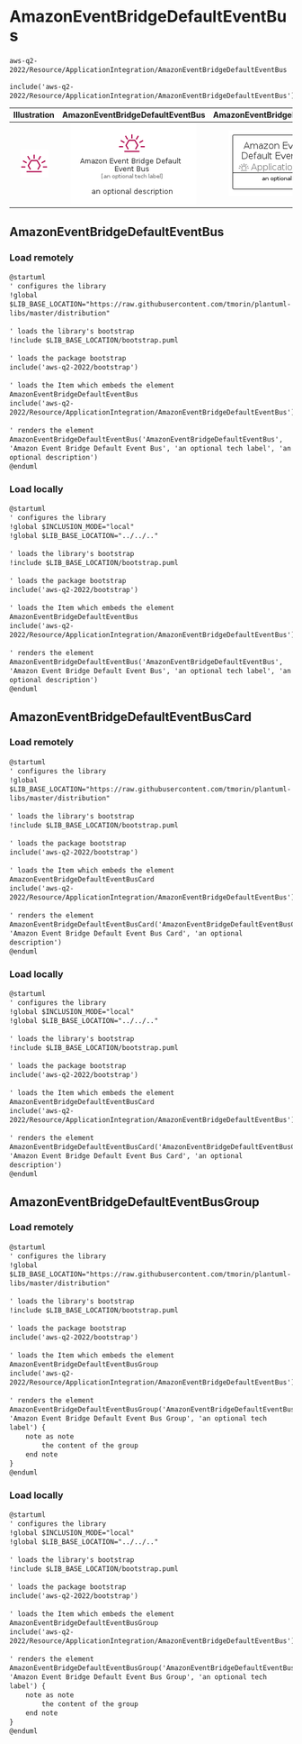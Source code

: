 # AmazonEventBridgeDefaultEventBus


```text
aws-q2-2022/Resource/ApplicationIntegration/AmazonEventBridgeDefaultEventBus
```

```text
include('aws-q2-2022/Resource/ApplicationIntegration/AmazonEventBridgeDefaultEventBus')
```



| Illustration | AmazonEventBridgeDefaultEventBus | AmazonEventBridgeDefaultEventBusCard | AmazonEventBridgeDefaultEventBusGroup |
| :---: | :---: | :---: | :---: |
| ![illustration for Illustration](../../../aws-q2-2022/Resource/ApplicationIntegration/AmazonEventBridgeDefaultEventBus.png) | ![illustration for AmazonEventBridgeDefaultEventBus](../../../aws-q2-2022/Resource/ApplicationIntegration/AmazonEventBridgeDefaultEventBus.Local.png) | ![illustration for AmazonEventBridgeDefaultEventBusCard](../../../aws-q2-2022/Resource/ApplicationIntegration/AmazonEventBridgeDefaultEventBusCard.Local.png) | ![illustration for AmazonEventBridgeDefaultEventBusGroup](../../../aws-q2-2022/Resource/ApplicationIntegration/AmazonEventBridgeDefaultEventBusGroup.Local.png) |




## AmazonEventBridgeDefaultEventBus

### Load remotely
```plantuml
@startuml
' configures the library
!global $LIB_BASE_LOCATION="https://raw.githubusercontent.com/tmorin/plantuml-libs/master/distribution"

' loads the library's bootstrap
!include $LIB_BASE_LOCATION/bootstrap.puml

' loads the package bootstrap
include('aws-q2-2022/bootstrap')

' loads the Item which embeds the element AmazonEventBridgeDefaultEventBus
include('aws-q2-2022/Resource/ApplicationIntegration/AmazonEventBridgeDefaultEventBus')

' renders the element
AmazonEventBridgeDefaultEventBus('AmazonEventBridgeDefaultEventBus', 'Amazon Event Bridge Default Event Bus', 'an optional tech label', 'an optional description')
@enduml
```

### Load locally
```plantuml
@startuml
' configures the library
!global $INCLUSION_MODE="local"
!global $LIB_BASE_LOCATION="../../.."

' loads the library's bootstrap
!include $LIB_BASE_LOCATION/bootstrap.puml

' loads the package bootstrap
include('aws-q2-2022/bootstrap')

' loads the Item which embeds the element AmazonEventBridgeDefaultEventBus
include('aws-q2-2022/Resource/ApplicationIntegration/AmazonEventBridgeDefaultEventBus')

' renders the element
AmazonEventBridgeDefaultEventBus('AmazonEventBridgeDefaultEventBus', 'Amazon Event Bridge Default Event Bus', 'an optional tech label', 'an optional description')
@enduml
```

## AmazonEventBridgeDefaultEventBusCard

### Load remotely
```plantuml
@startuml
' configures the library
!global $LIB_BASE_LOCATION="https://raw.githubusercontent.com/tmorin/plantuml-libs/master/distribution"

' loads the library's bootstrap
!include $LIB_BASE_LOCATION/bootstrap.puml

' loads the package bootstrap
include('aws-q2-2022/bootstrap')

' loads the Item which embeds the element AmazonEventBridgeDefaultEventBusCard
include('aws-q2-2022/Resource/ApplicationIntegration/AmazonEventBridgeDefaultEventBus')

' renders the element
AmazonEventBridgeDefaultEventBusCard('AmazonEventBridgeDefaultEventBusCard', 'Amazon Event Bridge Default Event Bus Card', 'an optional description')
@enduml
```

### Load locally
```plantuml
@startuml
' configures the library
!global $INCLUSION_MODE="local"
!global $LIB_BASE_LOCATION="../../.."

' loads the library's bootstrap
!include $LIB_BASE_LOCATION/bootstrap.puml

' loads the package bootstrap
include('aws-q2-2022/bootstrap')

' loads the Item which embeds the element AmazonEventBridgeDefaultEventBusCard
include('aws-q2-2022/Resource/ApplicationIntegration/AmazonEventBridgeDefaultEventBus')

' renders the element
AmazonEventBridgeDefaultEventBusCard('AmazonEventBridgeDefaultEventBusCard', 'Amazon Event Bridge Default Event Bus Card', 'an optional description')
@enduml
```

## AmazonEventBridgeDefaultEventBusGroup

### Load remotely
```plantuml
@startuml
' configures the library
!global $LIB_BASE_LOCATION="https://raw.githubusercontent.com/tmorin/plantuml-libs/master/distribution"

' loads the library's bootstrap
!include $LIB_BASE_LOCATION/bootstrap.puml

' loads the package bootstrap
include('aws-q2-2022/bootstrap')

' loads the Item which embeds the element AmazonEventBridgeDefaultEventBusGroup
include('aws-q2-2022/Resource/ApplicationIntegration/AmazonEventBridgeDefaultEventBus')

' renders the element
AmazonEventBridgeDefaultEventBusGroup('AmazonEventBridgeDefaultEventBusGroup', 'Amazon Event Bridge Default Event Bus Group', 'an optional tech label') {
    note as note
        the content of the group
    end note
}
@enduml
```

### Load locally
```plantuml
@startuml
' configures the library
!global $INCLUSION_MODE="local"
!global $LIB_BASE_LOCATION="../../.."

' loads the library's bootstrap
!include $LIB_BASE_LOCATION/bootstrap.puml

' loads the package bootstrap
include('aws-q2-2022/bootstrap')

' loads the Item which embeds the element AmazonEventBridgeDefaultEventBusGroup
include('aws-q2-2022/Resource/ApplicationIntegration/AmazonEventBridgeDefaultEventBus')

' renders the element
AmazonEventBridgeDefaultEventBusGroup('AmazonEventBridgeDefaultEventBusGroup', 'Amazon Event Bridge Default Event Bus Group', 'an optional tech label') {
    note as note
        the content of the group
    end note
}
@enduml
```

